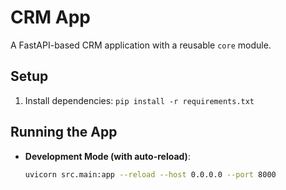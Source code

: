 # CRM App
A FastAPI-based CRM application with a reusable `core` module.

## Setup
1. Install dependencies: `pip install -r requirements.txt`

## Running the App
- **Development Mode (with auto-reload)**:
  ```bash
  uvicorn src.main:app --reload --host 0.0.0.0 --port 8000